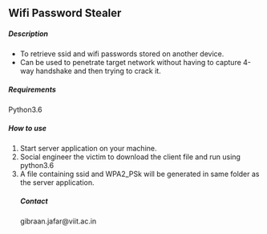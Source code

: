 
<h2> Wifi Password Stealer </h2>

<h5>Description</h5>
<ul>
<li>To retrieve ssid and wifi passwords stored on another device.</li>
<li>Can be used to penetrate target network without having to capture
4-way handshake and then trying to crack it.</li>
</ul>

<h5> Requirements </h5>
Python3.6

<h5> How to use </h5>
<ol>
<li>Start server application on your machine.</li>
<li>Social engineer the victim to download the client file and run using
python3.6</li>
<li>A file containing ssid and WPA2_PSk will be generated in same folder 
as the server application.</li
</ol>


<!-- <h5>Limitations</h5>
<ul>
<li>As of now it only works if client and server are in same network which
totally defeats the point of penetrating a network .</li>
 <li>If anyone knows how to make it such that it can work over different 
networks , please help me improve it accordingly </li>  -->
</ul>

<h5>Contact</h5> 
 gibraan.jafar@viit.ac.in
